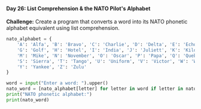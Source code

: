 #### Day 26: List Comprehension & the NATO Pilot's Alphabet
**Challenge:** Create a program that converts a word into its NATO phonetic alphabet equivalent using list comprehension.

```python
nato_alphabet = {
    'A': 'Alfa', 'B': 'Bravo', 'C': 'Charlie', 'D': 'Delta', 'E': 'Echo', 'F': 'Foxtrot',
    'G': 'Golf', 'H': 'Hotel', 'I': 'India', 'J': 'Juliett', 'K': 'Kilo', 'L': 'Lima',
    'M': 'Mike', 'N': 'November', 'O': 'Oscar', 'P': 'Papa', 'Q': 'Quebec', 'R': 'Romeo',
    'S': 'Sierra', 'T': 'Tango', 'U': 'Uniform', 'V': 'Victor', 'W': 'Whiskey', 'X': 'X-ray',
    'Y': 'Yankee', 'Z': 'Zulu'
}

word = input("Enter a word: ").upper()
nato_word = [nato_alphabet[letter] for letter in word if letter in nato_alphabet]
print("NATO phonetic alphabet:")
print(nato_word)
```


